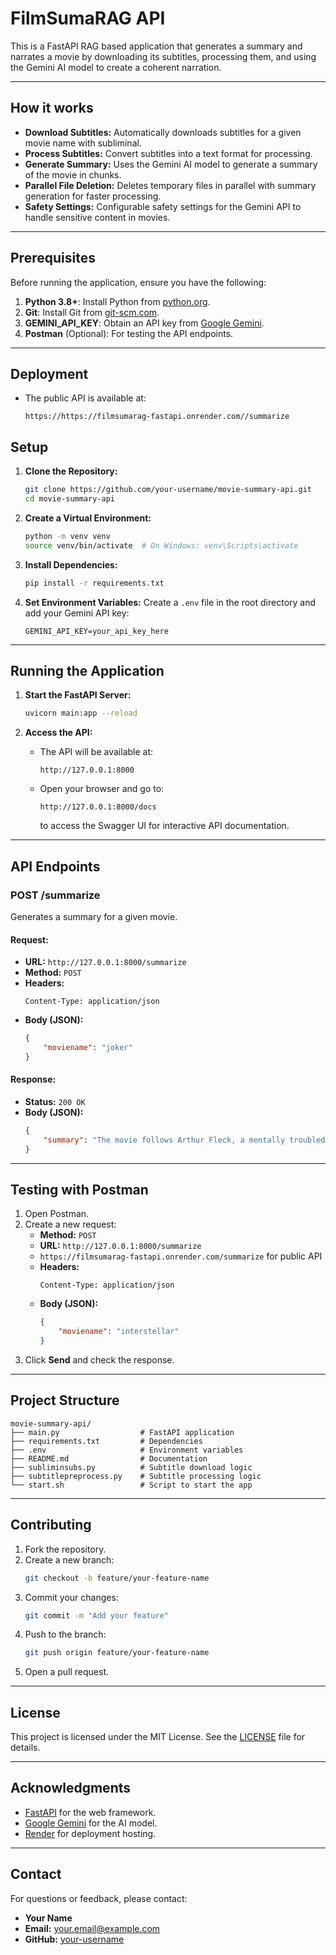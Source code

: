 # FilmSumaRAG API

This is a FastAPI RAG based application that generates a summary and narrates a  movie by downloading its subtitles, processing them, and using the Gemini AI model to create a coherent narration.

---

## How it works

- **Download Subtitles:** Automatically downloads subtitles for a given movie name with subliminal.
- **Process Subtitles:** Convert subtitles into a text format for processing.
- **Generate Summary:** Uses the Gemini AI model to generate a summary of the movie in chunks.
- **Parallel File Deletion:** Deletes temporary files in parallel with summary generation for faster processing.
- **Safety Settings:** Configurable safety settings for the Gemini API to handle sensitive content in movies.

---

## Prerequisites

Before running the application, ensure you have the following:

1. **Python 3.8+**: Install Python from [python.org](https://www.python.org/).
2. **Git**: Install Git from [git-scm.com](https://git-scm.com/).
3. **GEMINI_API_KEY**: Obtain an API key from [Google Gemini](https://ai.google.dev/).
4. **Postman** (Optional): For testing the API endpoints.

---

## Deployment

   - The public API is available at:
     ```
     https://https://filmsumarag-fastapi.onrender.com//summarize
     ```

## Setup

1. **Clone the Repository:**
   ```bash
   git clone https://github.com/your-username/movie-summary-api.git
   cd movie-summary-api
   ```

2. **Create a Virtual Environment:**
   ```bash
   python -m venv venv
   source venv/bin/activate  # On Windows: venv\Scripts\activate
   ```

3. **Install Dependencies:**
   ```bash
   pip install -r requirements.txt
   ```

4. **Set Environment Variables:**
   Create a `.env` file in the root directory and add your Gemini API key:
   ```plaintext
   GEMINI_API_KEY=your_api_key_here
   ```

---

## Running the Application

1. **Start the FastAPI Server:**
   ```bash
   uvicorn main:app --reload
   ```

2. **Access the API:**
   - The API will be available at:
     ```
     http://127.0.0.1:8000
     ```
   - Open your browser and go to:
     ```
     http://127.0.0.1:8000/docs
     ```
     to access the Swagger UI for interactive API documentation.

---


## API Endpoints

### **POST /summarize**
Generates a summary for a given movie.

#### **Request:**
- **URL:** `http://127.0.0.1:8000/summarize`
- **Method:** `POST`
- **Headers:**
  ```
  Content-Type: application/json
  ```
- **Body (JSON):**
  ```json
  {
      "moviename": "joker"
  }
  ```

#### **Response:**
- **Status:** `200 OK`
- **Body (JSON):**
  ```json
  {
      "summary": "The movie follows Arthur Fleck, a mentally troubled man who descends into madness and becomes the Joker..."
  }
  ```

---

## Testing with Postman

1. Open Postman.
2. Create a new request:
   - **Method:** `POST`
   - **URL:** `http://127.0.0.1:8000/summarize`
   - `https://filmsumarag-fastapi.onrender.com/summarize` for public API
   - **Headers:**
     ```
     Content-Type: application/json
     ```
   - **Body (JSON):**
     ```json
     {
         "moviename": "interstellar"
     }
     ```
3. Click **Send** and check the response.

---

## Project Structure

```
movie-summary-api/
├── main.py                  # FastAPI application
├── requirements.txt         # Dependencies
├── .env                     # Environment variables
├── README.md                # Documentation
├── subliminsubs.py          # Subtitle download logic
├── subtitlepreprocess.py    # Subtitle processing logic
└── start.sh                 # Script to start the app
```

---

## Contributing

1. Fork the repository.
2. Create a new branch:
   ```bash
   git checkout -b feature/your-feature-name
   ```
3. Commit your changes:
   ```bash
   git commit -m "Add your feature"
   ```
4. Push to the branch:
   ```bash
   git push origin feature/your-feature-name
   ```
5. Open a pull request.

---

## License

This project is licensed under the MIT License. See the [LICENSE](LICENSE) file for details.

---

## Acknowledgments

- [FastAPI](https://fastapi.tiangolo.com/) for the web framework.
- [Google Gemini](https://ai.google.dev/) for the AI model.
- [Render](https://render.com/) for deployment hosting.

---

## Contact

For questions or feedback, please contact:
- **Your Name**
- **Email:** your.email@example.com
- **GitHub:** [your-username](https://github.com/your-username)

 
